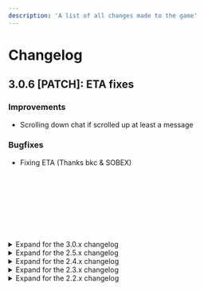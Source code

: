 ```yaml
---
description: 'A list of all changes made to the game'
---
```


# Changelog

## 3.0.6 [PATCH]: ETA fixes

### Improvements
- Scrolling down chat if scrolled up at least a message

### Bugfixes
- Fixing ETA (Thanks bkc & SOBEX)

<br><br><br><br><br><br><br>

<details>
<summary>Expand for the 3.0.x changelog</summary>

## 3.0.5 [PATCH]: L1 Lave Hotfix

### Bugfixes
- LAVA cannot roll on L1 anymore.

### Improvements
- Adding Tuna to the Mod-List in Rules.

## 3.0.4 [PATCH]: Lava Hotfix

### Improvement:
- Disabling LAVA to its previous form (0 FloorGrapes). I would like to bring it back as a negative modifier later, but first I need time to implement a solution.
- Also, it can still roll but behaves as DROUGHT before.

## 3.0.3 [PATCH]: Vinegar Round Modifier Adjustments

### Features
- Can now roll positive and negative Vinegar Ladder-Mods onto the same ladder.

### Improvements
- CHAOS allows all Vinegar Ladder-Mods
- First Person out of AH, gets the 2AH-Points for throwing on AH-Ladder for free.

### Balancing
- CONSOLATION and GENEROUS rewards decreased and brought into line with BOUNTIFUL.
- STINGY/DROUGHT/NO_HANDOUTS modifiers buffed and renamed to TAX/LAVA/VIRUS to better reflect their changed behaviour.

### Bugfixes
- Last Person to promote from AH, now gets their promotedOn flag set correctly.
- SLOW not appropriately affecting all kinda modifiers (f.e. NO_AUTO)

## 3.0.2 [PATCH]: Reward Changes

### Improvements
- Scaling the Rewards for Winning slightly different.

### Bugfixes
- You now don't get your rewards downgraded by 1 place when winning.

## 3.0.1 [PATCH]: First small fixes

### Improvements
- Skipping Ticks after big catchup tick
- Quick-Button for Vinegar-Throw-Percentages now are 25/50/100.

### Bugfixes
- Eta To VinegarThrow now takes split into account
- Always showing Vinegar on the Button.
- Winning rewards are based on current ladder instead of next one
- Removed console.log()
- Fixing tooltips that still show 50% as minimum percentage.

## 3.0.0 [MAJOR]: Season 3 Overhaul

There are a few new features and a lot more small changes/improvements.
I'll deliberately stay vague, so the community can figure details out.

### Features:

- A new season approaches! Asshole points will be reset and the round numbers will start again from 1.
- Players can now choose to devote a portion of their vinegar generation to create wine at a higher rate instead.
- Players can now choose a percentage of their vinegar to throw, from 50% to 100%, in 1% increments.
- There is now a log for vinegar throws by/against you.
- There are a bunch of different ladder/round modifiers that you can encounter.
- The way asshole points are awarded has been changed.
  - There is currently a total of 13 AH-Points to earn per round.
- The progression of the symbols, awarded based on asshole points, have been changed.

### Improvements

- FAST/SLOW doesn't increase the amount of ladders in a round anymore. *This is a buff*.
- The tutorial has been updated to reflect the modern game and explain the new vinegar mechanics.
- The amount of players able to become assholes has been changed.
- Asshole points will no longer have any effect on the number of ladders in a round.
- Various other improvements and bugfixes, as well as new bugs for you to find.


</details>

<details>
<summary>Expand for the 2.5.x changelog</summary>

## 2.5.1 [PATCH]: Some smaller community-improvements

### Improvements:
- L1 can now roll all the modifiers besides NO_AUTO, FREE_AUTO and TINY
- Improving the timestamp on messages for some localizations

### Bugfixes:
- Manually sending empty metadata won't cause an error for clients anymore

## 2.5.0 [MINOR]: Ignore-List and END ladder modifier

### Features:

- An ignore list has been added to the Settings menu, above the theme selector.
  - Adding a player ID (the subscript number following their name) to the list suppresses all messages from that player
    in GLOBAL and LADDER chats.
  - A page reload is required to clear existing messages from ignored players.
  - Messages in the SYSTEM and MOD chats cannot be ignored.
- Adding the END Ladder Type after the AH Ladder as preparation for an updated S3 Logic.
- Adding Logic and Modifier for Round 200
- Adding an internal modifier for ladder scaling and adding the REVSC round modifier, that can't appear in the game, besides for round 200

### Improvements:

- The combined mod chat view now shows the correct ladder number for messages originating from LADDER chats.
- When filtering by Name, it doesn't show all the Mystery Guests in the suggestion anymore.
- Changing some internal logic regarding the resets of the round.

### Bugfixes:

- Renaming now also changes the name displayed in the suggestions
- - Clearing Messages of Banned/Muted Players from Chat

</details>

<details>
<summary>Expand for the 2.4.x changelog</summary>

## 2.4.0 [MINOR]: Global Chat and Channels

### Features:

- The Chat is broken down in Channels now
- These Channels are currently GLOBAL, LADDER, SYSTEM, MOD
  - GLOBAL is a single default chat for everyone, since some ladder-chats are rather dead
  - LADDER is what you know from before, 1 Chat for each Ladder, but you can only participate in the Ladder you are
    currently climbing
  - SYSTEM messages are announcements, like the Messages from Chad
  - MOD is a channel where mods can highlight their messages for moderation purposes
- you can toggle the LADDER Chat regarding whether you want to see local messages

### Improvements:

- Suggestions are now based of L1 accounts
- Messages that are not from global chat get highlighted
- Vinegar eta is back thanks to Raldec

</details>

<details>
<summary>Expand for the 2.3.x changelog</summary>

## 2.3.3 [PATCH]: Scroll Improvements and Iframes

### Features:

- You can now choose a 4th parameters to filter the rankers by
    4. By their position relative to the bottom
- Adding another option to hide the zombies (+0x1 rankers)

### Improvements:

- follow Ranker should now try to center your Ranker
- the game should now be iframe-able to allow for galaxy.click to embed it
- FairWiki now opens in a new tab
- adding the new Mods to the rules

### Hotfixes:

- Fixing the submit button in the signup form to not work

## 2.3.2 [PATCH]: Show all Ranker option

### Features:

- Can now disable the option to show all rankers in the ladder
- You can then choose 3 parameters to filter the rankers by
    1. By their position relative to the top
    2. By their position relative to you (above)
    3. By their position relative to you (below)

### Bugfixes:

- UI now properly updates the grapes when you are alone on a ladder
- Play sound on reaching first, if the option is set
- Fixing the chat that moved out of the screen in a long message
- Also mentioning something in a long message should not linewrap anymore

## 2.3.1 [PATCH]: Bugfixes

### Bugfixes:

- Fixing that Enter after autocomplete doesn't send the message
- Changelog Symbol in the sidebar actually sends you to the changelog instead of the rules
- Group Mentions actually are playing a notification sound now
- a joining player will now show the correct asshole-points
- if you are less than 5 minutes away from the next bias/multi, the color in the table will be yellow instead of red

## 2.3.0 [MINOR]: Frontend Redesign

### Frontend Update

- Adding a login page and the ability to link your uuid based guest-account to an email address
- Making the design mobile-friendly (responsive) and overhauling the entire design of the page
- Adding a separate Wiki that can be used by everyone to compile information
- Adding a small tutorial for when you first start the game
- Adding a lock-buttons button to the top right corner of the screen
- Adding toast-notifications, to give you additional feedback about actions
- Adding tooltips to some buttons
- Changed the eta formulas
- Restructuring the code to make it more maintainable
- Adding an impressum and a privacy policy

</details>

<details>
<summary>Expand for the 2.2.x changelog</summary>

## 2.2.7 [PATCH]: Changing the penalty for getting graped

Balancing:
Normally you would either get forced to multi or loose half of your power and get set back to 0 points. Now you will
loose 1 of your multi. So if you have 4 multi, getting graped sets you back to x3 +0 as if you just multied from x2.

### Rule-Changes:

- Adding 2 new rules, see discord for the reasoning for these rules.
- Rule 10: Griefing is prohibited; repeatedly and intentionally making the game worse for everybody else can lead to a
  warning and ban.
- Rule 11: All members of the community are expected to comply with official requests from moderators. If you think any
  mod is misusing their power please write @kaliburg a message on discord.

### Balancing:

- Normally you would either get forced to multi or loose half of your power and get set back to 0 points.
- Now you will loose 1 of your multi. So if you have 4 multi, getting graped sets you back to x3 +0 as if you just
  multied from x2.

## 2.2.6 [PATCH]: Hotfix for L1 not always rolling DEFAULT

### Fixes:

- L1 is now always rolling DEFAULT, even if it's a CHAOS round

## 2.2.5 [PATCH]: FREE_AUTO formula change

### Balancing:

- SLOW and FAST no longer impact how close the FREE_AUTO gets applied to ladders
- FREE_AUTO now applies to the ladder = floor(topLadder / 2) - 2
- This might not apply instantly, but only once the next ranker promotes into a corresponding ladder

## 2.2.4 [PATCH]: Round Modifier impacts the Round Base Point Requirement

### Improvements:

- SLOW, FAST and CHAOS now slightly impact the Round Base Point Requirement.

## 2.2.3 [PATCH]: Back-to-Back Protection for Rounds

### Improvements:

adding a back-to-back protection for round-types, making it almost impossible to roll the same combinations of modifiers
for the round twice

## 2.2.2 [PATCH]: Spark and Statistics Endpoints

### Features:

- using spark and mongodb to get some more accurate statistics regarding the game

### API-Changes:

- changing the api for the raw round stats from /roundStats /api/stats/round/raw
- adding a new api endpoint to receive the equivalent of the community-created 'Champions of the Ladder' at
  /api/stats/round
- adding a new api endpoint for a analysis of the activity in the last 28 days at /api/stats/activity

## 2.2.1 [PATCH]: CHEAP and EXPENSIVE also scales with ladders

### Balancing:

- CHEAP ladders have the cost to bias and multi reduced as if they are half their ladder number and then by and
  additional 50%.
- EXPENSIVE ladders have the cost to bias and multi increased as if they are 1.5x their ladder number and then by and
  additional 50%.

## 2.2.0 [MINOR]: CHEAP and EXPENSIVE Ladder Types

### Features:

- CHEAP ladders have the cost to bias and multi reduced by 50%.
- EXPENSIVE ladders have the cost to bias and multi increased by 50%.
- CHEAP ladders are more common on FAST rounds, and EXPENSIVE ladders are more common on SLOW rounds.
- CHAOS rounds have a much higher chance of rolling CHEAP or EXPENSIVE ladders, with equal chance for each.

</details>